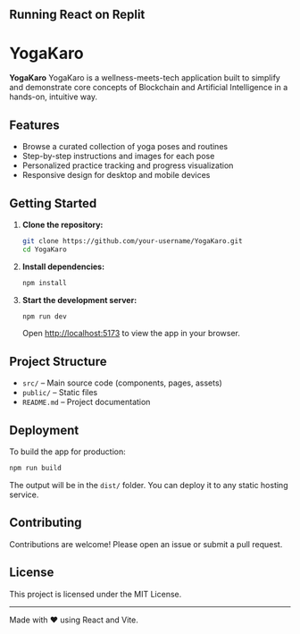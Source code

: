 ## Running React on Replit

# YogaKaro

**YogaKaro** YogaKaro is a wellness-meets-tech application built to simplify and demonstrate core concepts of Blockchain and Artificial Intelligence in a hands-on, intuitive way.

## Features

- Browse a curated collection of yoga poses and routines
- Step-by-step instructions and images for each pose
- Personalized practice tracking and progress visualization
- Responsive design for desktop and mobile devices

## Getting Started

1. **Clone the repository:**
    ```bash
    git clone https://github.com/your-username/YogaKaro.git
    cd YogaKaro
    ```

2. **Install dependencies:**
    ```bash
    npm install
    ```

3. **Start the development server:**
    ```bash
    npm run dev
    ```
    Open [http://localhost:5173](http://localhost:5173) to view the app in your browser.

## Project Structure

- `src/` – Main source code (components, pages, assets)
- `public/` – Static files
- `README.md` – Project documentation

## Deployment

To build the app for production:
```bash
npm run build
```
The output will be in the `dist/` folder. You can deploy it to any static hosting service.

## Contributing

Contributions are welcome! Please open an issue or submit a pull request.

## License

This project is licensed under the MIT License.

---

Made with ❤️ using React and Vite.